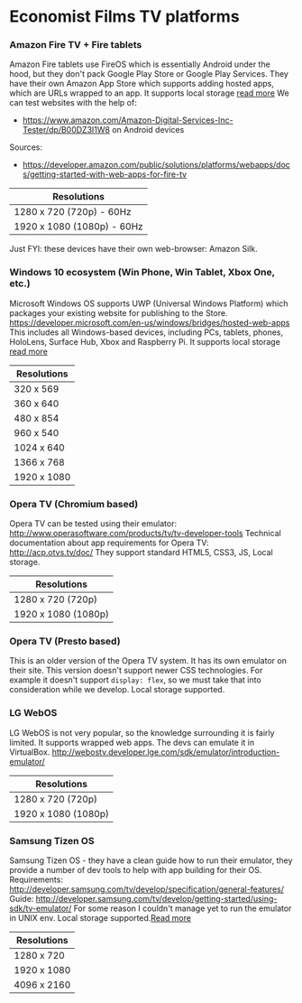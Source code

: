 # Economist Films TV platforms
### Amazon Fire TV + Fire tablets
Amazon Fire tablets use FireOS which is essentially Android under the hood, but they don't pack Google Play Store or Google Play Services. They have their own Amazon App Store which supports adding hosted apps, which are URLs wrapped to an app.
It supports local storage [read more](https://developer.amazon.com/public/solutions/platforms/webapps/docs/runtime-feature-support.html)
We can test websites with the help of:
* https://www.amazon.com/Amazon-Digital-Services-Inc-Tester/dp/B00DZ3I1W8 on Android devices

Sources:
* https://developer.amazon.com/public/solutions/platforms/webapps/docs/getting-started-with-web-apps-for-fire-tv

| Resolutions |
| -----  |
|1280 x 720 (720p) - 60Hz|
|1920 x 1080 (1080p) - 60Hz|

Just FYI: these devices have their own web-browser: Amazon Silk.
### Windows 10 ecosystem (Win Phone, Win Tablet, Xbox One, etc.)
Microsoft Windows OS supports UWP (Universal Windows Platform) which packages your existing website for publishing to the Store.
https://developer.microsoft.com/en-us/windows/bridges/hosted-web-apps
This includes all Windows-based devices, including PCs, tablets, phones, HoloLens, Surface Hub, Xbox and Raspberry Pi.
It supports local storage [read more](https://docs.microsoft.com/en-us/windows/uwp/app-settings/store-and-retrieve-app-data)

|Resolutions|
| ---- |
| 320 x 569|
|360 x 640|
|480 x 854|
|960 x 540|
|1024 x 640|
|1366 x 768|
|1920 x 1080|
### Opera TV (Chromium based)
Opera TV can be tested using their emulator: http://www.operasoftware.com/products/tv/tv-developer-tools
Technical documentation about app requirements for Opera TV: http://acp.otvs.tv/doc/
They support standard HTML5, CSS3, JS, Local storage.

| Resolutions |
| -----  |
|1280 x 720 (720p)|
|1920 x 1080 (1080p)|
### Opera TV (Presto based)
This is an older version of the Opera TV system. It has its own emulator on their site. This version doesn't support newer CSS technologies. For example it doesn't support `display: flex`, so we must take that into consideration while we develop. Local storage supported.
### LG WebOS
LG WebOS is not very popular, so the knowledge surrounding it is fairly limited. It supports wrapped web apps. The devs can emulate it in VirtualBox.
http://webostv.developer.lge.com/sdk/emulator/introduction-emulator/

| Resolutions |
| -----  |
|1280 x 720 (720p)|
|1920 x 1080 (1080p)|
### Samsung Tizen OS
Samsung Tizen OS - they have a clean guide how to run their emulator, they provide a number of dev tools to help with app building for their OS.
Requirements: http://developer.samsung.com/tv/develop/specification/general-features/
Guide: http://developer.samsung.com/tv/develop/getting-started/using-sdk/tv-emulator/
For some reason I couldn't manage yet to run the emulator in UNIX env.
Local storage supported.[Read more](https://developer.tizen.org/community/tip-tech/html5-local-storage)

| Resolutions |
| -----  |
|1280 x 720|
|1920 x 1080|
|4096 x 2160|
